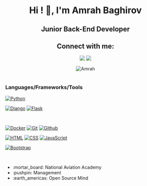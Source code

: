 <!-- - 👋 Hi, My name is Emrah
- I'm a backend developer
- Skils: Python / Django / Flask / RestApi / HTML / CSS / JS / MySQL / PostgreSQL / Redis / Docker 
- Check it if you want to contact me. EMail: bagirovemrah97@gmail.com 
<p align="center">
  <img src="https://media.giphy.com/media/KAq5w47R9rmTuvWOWa/giphy.gif" width="100">
  <img src="https://media.giphy.com/media/XAxylRMCdpbEWUAvr8/giphy.gif" width="100">
  <img src="https://media.giphy.com/media/fsEaZldNC8A1PJ3mwp/giphy.gif" width="100">
  <img src="https://i.giphy.com/media/KzJkzjggfGN5Py6nkT/200.webp" width="100">
  <br/>
  <br/>
  
  <img src="https://media.giphy.com/media/1yk0v6WtCinP5Ptz6G/giphy.gif" width="100">
  
</p>

[<img src='https://cdn.jsdelivr.net/npm/simple-icons@3.0.1/icons/linkedin.svg' alt='linkedin' height='40'>](https://www.linkedin.com/in/emrah-bagir-183896195/)  

![Emrah’s github stats](https://github-readme-stats.vercel.app/api?username=Emrahgs&count_private=true&show_icons=true&theme=gotham) -->


<h1 align="center">Hi ! 👋, I'm Amrah Baghirov</h1>
<h2 align="center" >Junior Back-End Developer </h2>
<h2 align="center">Connect with me:</h2>
<p align="center">
  <a href="mailto:bagirovemrah97@gmail.com"><img src="https://img.shields.io/badge/e‑mail-D14836.svg?style=for-the-badge&logo=GMail&logoColor=white"/></a>
  <a href="https://twitter.com/amrah_7"><img src="https://img.shields.io/badge/twitter-1DA1F2.svg?style=for-the-badge&logo=twitter&logoColor=white"/></a>
<!--  <a href="https://www.instagram.com/hsnylb_/"><img src="https://img.shields.io/badge/telegram-26A5E4.svg?style=for-the-badge&logo=telegram&logoColor=white"/></a> -->
</p>

<div align="center">
 <img  align="top" src="https://github-readme-stats.vercel.app/api/top-langs/?username=Emrahgs&layout=compact&theme=onedark" alt="Amrah" />
</div>

<br/>

### Languages/Frameworks/Tools

[![Python](https://img.shields.io/badge/-Python-black?style=for-the-badge&logo=python&link=https://github.com/Emrahgs)](https://github.com/Emrahgs) 

[![Django](https://img.shields.io/badge/-Django-black?style=for-the-badge&logo=django&link=https://github.com/Emrahgs)](https://github.com/Emrahgs) 
[![Flask](https://img.shields.io/badge/-Flask-black?style=for-the-badge&logo=flask&link=https://github.com/Emrahgs)](https://github.com/Emrahgs) 
<!-- [![ReactRouter](https://img.shields.io/badge/-ReactRouter-black?style=for-the-badge&logo=react-router&link=https://github.com/Emrahgs)](https://github.com/Emrahgs)  -->
<br/>

[![Docker](https://img.shields.io/badge/-Docker-black?style=for-the-badge&logo=docker&link=https://github.com/Emrahgs)](https://github.com/Emrahgs) 
[![Git](https://img.shields.io/badge/-Git-black?style=for-the-badge&logo=git&link=https://github.com/Emrahgs)](https://github.com/Emrahgs) 
[![Github](https://img.shields.io/badge/-Github-black?style=for-the-badge&logo=github&link=https://github.com/Emrahgs)](https://github.com/Emrahgs) 
<br/>

[![HTML](https://img.shields.io/badge/-HTML5-black?style=for-the-badge&logo=html5&link=https://github.com/Emrahgs)](https://github.com/Emrahgs) 
[![CSS](https://img.shields.io/badge/-CSS3-black?style=for-the-badge&logo=css3&link=https://github.com/Emrahgs)](https://github.com/Emrahgs)
[![JavaScript](https://img.shields.io/badge/-JavaScript-black?style=for-the-badge&logo=javascript&link=https://github.com/Emrahgs)](https://github.com/Emrahgs)
<!-- [![Figma](https://img.shields.io/badge/-Figma-black?style=for-the-badge&logo=figma&link=https://github.com/Emrahgs)](https://github.com/Emrahgs) -->
[![Bootstrap](https://img.shields.io/badge/-Bootstrap-black?style=for-the-badge&logo=bootstrap&link=https://github.com/Emrahgs)](https://github.com/Emrahgs)
<!-- [![MaterialUI](https://img.shields.io/badge/-MaterialUi-black?style=for-the-badge&logo=material-ui&link=https://github.com/Emrahgs)](https://github.com/Emrahgs)  -->
<br/>

<ul>
  <li listStyle='none'> :mortar_board: National Aviation Academy </li>
  <li> :pushpin: Management </li>
  <li> :earth_americas: Open Source Mind </li>
</ul>

<!-- <ul>
 <h3> Enjoys<h3>
 <li> Research / Astronomy / Reading </li> 
</ul> -->
